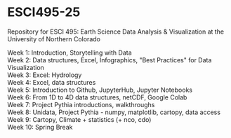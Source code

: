 # ESCI495-25
Repository for ESCI 495: Earth Science Data Analysis &amp; Visualization at the University of Northern Colorado

Week 1: Introduction, Storytelling with Data\
Week 2: Data structures, Excel, Infographics, "Best Practices" for Data Visualization\
Week 3: Excel: Hydrology\
Week 4: Excel, data structures\
Week 5: Introduction to Github, JupyterHub, Jupyter Notebooks\
Week 6: From 1D to 4D data structures, netCDF, Google Colab\
Week 7: Project Pythia introductions, walkthroughs\
Week 8: Unidata, Project Pythia - numpy, matplotlib, cartopy, data access\
Week 9: Cartopy, Climate + statistics (+ nco, cdo)\
Week 10: Spring Break
